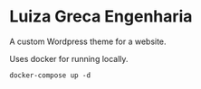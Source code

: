 # Luiza Greca Engenharia
A custom Wordpress theme for a website.

Uses docker for running locally.

```docker-compose up -d```
